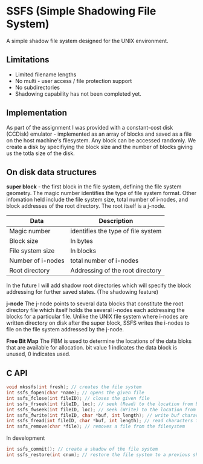 # SSFS (Simple Shadowing File System)

A simple shadow file system designed for the UNIX environment. 

 ## Limitations
* Limited filename lengths 
* No multi - user access / file protection support
* No subdirectories 
* Shadowing capability has not been completed yet.

## Implementation 
As part of the assignment I was provided with a constant-cost disk (CCDisk) emulator - implemented  as an array of blocks and saved as a file on the host machine's filesystem. Any block can be accessed randomly. We create a disk by specifiying the block size and the number of blocks giving us the totla size of the disk. 

## On disk data structures

__super block__ - the first block in the file system, defining the file system geometry. The magic number identifies the type of file system format. Other infomation held include the file system size, total number of i-nodes, and block addresses of the root directory. The root itself is a j-node.  

| Data  | Description |
| ------------- | ------------- |
| Magic number  | identifies the type of file system  |
| Block size | In bytes | 
| File system size | In blocks |
| Number of i-nodes | total number of i-nodes |
| Root directory | Addressing of the root directory | 

In the future I will add shadow root directories which will specify the block addressing for further saved states. (The shadowing feature) 

__j-node__
The j-node points to several data blocks that constitute the root directory file which itself holds the several i-nodes each addressing the blocks for a particular file. Unlike the UNIX file system where i-nodes are written directory on disk after the super block, SSFS writes the i-nodes to file on the file system addressed by the j-node. 

__Free Bit Map__
The FBM is used to determine the locations of the data bloks that are available for allocation. bit value 1 indicates the data block is unused, 0 indicates used. 

## C API

```C
void mkssfs(int fresh); // creates the file system
int ssfs_fopen(char *name); // opens the given file
int ssfs_fclose(int fileID); // closes the given file
int ssfs_frseek(int fileID, loc); // seek (Read) to the location from beginning
int ssfs_fwseek(int fileID, loc); // seek (Write) to the location from beginning
int ssfs_fwrite(int fileID, char *buf, int length); // write buf characters into disk
int ssfs_fread(int fileID, char *buf, int length); // read characters from disk into buf
int ssfs_remove(char *file); // removes a file from the filesystem
```
In development
```C
int ssfs_commit(); // create a shadow of the file system
int ssfs_restore(int cnum); // restore the file system to a previous shadow
```


